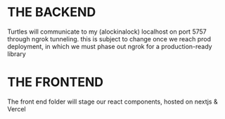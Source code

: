 # THE BACKEND
Turtles will communicate to my (alockinalock) localhost on port 5757 through ngrok tunneling. this is subject to change once we reach prod deployment, in which we must phase out ngrok for a production-ready library

# THE FRONTEND
The front end folder will stage our react components, hosted on nextjs & Vercel